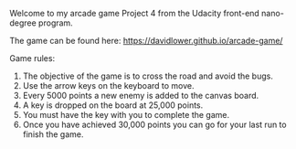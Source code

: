 
Welcome to my arcade game
Project 4 from the Udacity front-end nano-degree program.


The game can be found here:
https://davidlower.github.io/arcade-game/

Game rules:
1. The objective of the game is to cross the road and avoid the bugs.
2. Use the arrow keys on the keyboard to move.
3. Every 5000 points a new enemy is added to the canvas board.
4. A key is dropped on the board at 25,000 points.
5. You must have the key with you to complete the game.
6. Once you have achieved 30,000 points you can go for your last run to finish the game.

